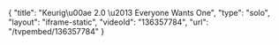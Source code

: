 {
    "title": "Keurig\u00ae 2.0 \u2013 Everyone Wants One",
    "type": "solo",
    "layout": "iframe-static",
    "videoId": "136357784",
    "url": "\/tvpembed\/136357784"
}